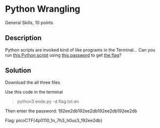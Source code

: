 # Python Wrangling
General Skills, 10 points
## Description
Python scripts are invoked kind of like programs in the Terminal... Can you run [this Python script](https://mercury.picoctf.net/static/5c4c0cbfbc149f3b0fc55c26f36ee707/ende.py) using [this password](https://mercury.picoctf.net/static/5c4c0cbfbc149f3b0fc55c26f36ee707/pw.txt) to get [the flag](https://mercury.picoctf.net/static/5c4c0cbfbc149f3b0fc55c26f36ee707/flag.txt.en)?
## Solution
Download the all three files

Use this code in the terminal

>python3 ende.py -d flag.txt.en

Then enter the password: 192ee2db192ee2db192ee2db192ee2db

Flag: picoCTF{4p0110_1n_7h3_h0us3_192ee2db}
